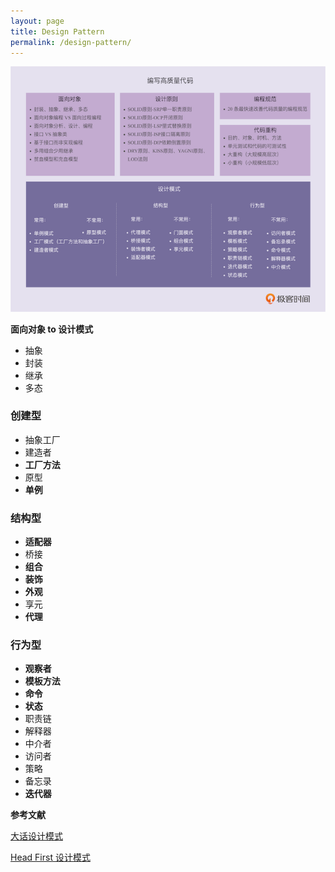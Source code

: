 ```yaml
---
layout: page
title: Design Pattern
permalink: /design-pattern/
---
```


![](/images/DP.png)

**面向对象 to 设计模式**

- 抽象
- 封装
- 继承
- 多态

### 创建型

- 抽象工厂
- 建造者
- **工厂方法**
- 原型
- **单例**

### 结构型

- **适配器**
- 桥接
- **组合**
- **装饰**
- **外观**
- 享元
- **代理**

### 行为型

- **观察者**
- **模板方法**
- **命令**
- **状态**
- 职责链
- 解释器
- 中介者
- 访问者
- 策略
- 备忘录
- **迭代器**


**参考文献**

[大话设计模式](https://book.douban.com/subject/2334288/)

[Head First 设计模式](https://book.douban.com/subject/2243615/)
